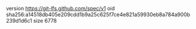 version https://git-lfs.github.com/spec/v1
oid sha256:a14518db405e209cdd1b9a25c625f7ce4e821a59930eb8a784a900b239d1d6c1
size 6778
